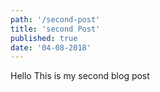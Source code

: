 ```yaml
---
path: '/second-post'
title: 'second Post'
published: true
date: '04-08-2018'
---
```


Hello This is my second blog post 
